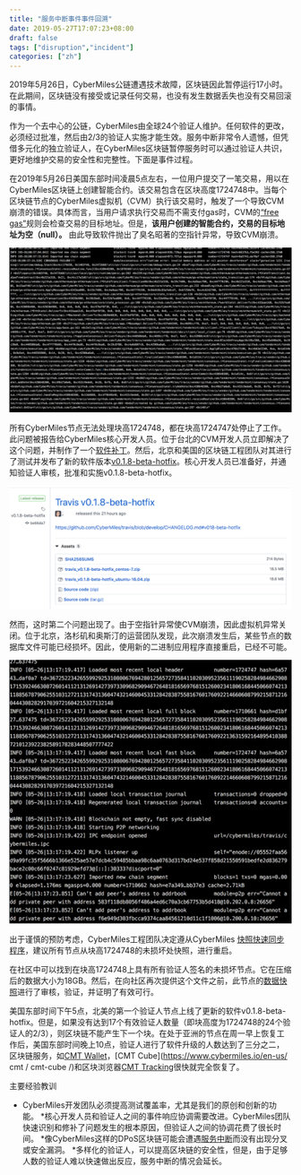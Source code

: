 ```yaml
---
title: "服务中断事件事件回溯"
date: 2019-05-27T17:07:23+08:00
draft: false
tags: ["disruption","incident"]
categories: ["zh"]
---
```

 
2019年5月26日，CyberMiles公链遭遇技术故障，区块链因此暂停运行17小时。在此期间，区块链没有接受或记录任何交易，也没有发生数据丢失也没有交易回滚的事情。
 
作为一个去中心的公链，CyberMiles由全球24个验证人维护。任何软件的更改，必须经过批准，然后由2/3的验证人实施才能生效。服务中断非常令人遗憾，但凭借多元化的独立验证人，在CyberMiles区块链暂停服务时可以通过验证人共识，更好地维护交易的安全性和完整性。下面是事件过程。
 
在2019年5月26日美国东部时间凌晨5点左右，一位用户提交了一笔交易，用以在CyberMiles区块链上创建智能合约。该交易包含在区块高度1724748中。当每个区块链节点的CyberMiles虚拟机（CVM）执行该交易时，触发了一个导致CVM崩溃的错误。具体而言，当用户请求执行交易而不需支付gas时，CVM的[“free gas”](https://www.litylang.org/gas/)规则会检查交易的目标地址。但是，**该用户创建的智能合约，交易的目标地址为空（null）。** 由此导致软件抛出了臭名昭著的空指针异常，导致CVM崩溃。
 
![](/images/20190527-incident-postmortem-01.PNG)

所有CyberMiles节点无法处理块高1724748，都在块高1724747处停止了工作。此问题被报告给CyberMiles核心开发人员。位于台北的CVM开发人员立即解决了这个问题，并制作了一个[软件补丁](https://github.com/second-state/lityvm/commit/557cc4935d94d6e1d6b947143788838ca98908f9)。然后，北京和美国的区块链工程团队对其进行了测试并发布了新的软件版本[v0.1.8-beta-hotfix](https://github.com/CyberMiles/travis/releases/tag/v0.1.8-beta-hotfix)。核心开发人员已准备好，并通知验证人审核，批准和实施v0.1.8-beta-hotfix。
 
![](/images/20190527-incident-postmortem-02.png)

然而，这时第二个问题出现了。由于空指针异常使CVM崩溃，因此虚拟机异常关闭。位于北京，洛杉矶和奥斯汀的运营团队发现，此次崩溃发生后，某些节点的数据库文件可能已经损坏。因此，使用新的二进制应用程序直接重启，已经不可能。
 
![](/images/20190527-incident-postmortem-03.PNG)

出于谨慎的预防考虑，CyberMiles工程团队决定遵从CyberMiles [快照快速同步程序](https://travis.readthedocs.io/en/latest/connect-mainnet.html)，建议所有节点从块高1724748的未损坏处快照，进行重启。 
 
在社区中可以找到在块高1724748上具有所有验证人签名的未损坏节点。它在压缩后的数据大小为18GB。然后，在向社区再次提供这个文件之前，此节点的[数据快照](https://s3-us-west-2.amazonaws.com/travis-ss-bucket/mainnet/travis_ss_mainnet_1558862782_1724747.tar)进行了审核，验证，并证明了有效可行。
 
美国东部时间下午5点，北美的第一个验证人节点上线了更新的软件v0.1.8-beta-hotfix。但是，如果没有达到17个有效验证人数量（即块高度为1724748的24个验证人的2/3），则区块链不能产生下一个块。在处于亚洲的节点在周一早上恢复工作后，美国东部时间晚上10点，验证人进行了软件升级的人数达到了三分之二，区块链服务，如[CMT Wallet](https://www.cybermiles.io/en-us/blockchain-infrastructure/cmt-wallet/)，[CMT Cube](https://www.cybermiles.io/en-us/ cmt / cmt-cube /)和区块浏览器[CMT Tracking](https://www.cmttracking.io/)很快就完全恢复了。
 
主要经验教训
 
* CyberMiles开发团队必须提高测试覆盖率，尤其是我们的原创和创新的功能。
*核心开发人员和验证人之间的事件响应协调需要改进。CyberMiles团队快速识别和修补了问题发生的根本原因，但验证人之间的协调花费了很长时间。
*像CyberMiles这样的DPoS区块链可能会遭遇[服务中断](https://www.trustnodes.com/2018/06/16/eos-stops-functioning-network)而没有出现分叉或安全漏洞。
*多样化的验证人，可以提高区块链的安全性，但是，由于足够人数的验证人难以快速做出反应，服务中断的情况会延长。
